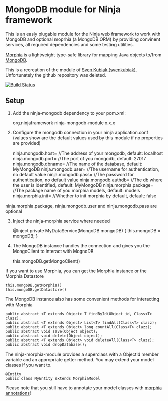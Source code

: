 MongoDB module for Ninja framework
=====================
This is an easly plugable module for the Ninja web framework to work with MongoDB and optional moprhia (a MongoDB ORM) by providing convinent services, all required dependencies and some testing utilities.

[Morphia][1] is a lightweight type-safe library for mapping Java objects to/from [MongoDB][2].

This is a recreation of the module of [Sven Kubiak (svenkubiak)]( https://github.com/svenkubiak). Unfortunately the github repository was deleted.


[![Build Status](https://travis-ci.org/bihe/ninja-mongodb.png)](https://travis-ci.org/bihe/ninja-mongodb)

Setup
-----

1) Add the ninja-mongodb dependency to your pom.xml:

    <dependency>
        <groupId>org.ninjaframework</groupId>
        <artifactId>ninja-mongodb-module</artifactId>
        <version>x.x.x</version>
    </dependency>

2) Configure the mongodb connection in your ninja application.conf (values show are the default values used by this module if no properties are provided)
	
	ninja.mongodb.host=         //The address of your mongodb, default: localhost
	ninja.mongodb.port=         //The port of you mongodb, default: 27017
	ninja.mongodb.dbname=       //The name of the database, default: MyMongoDB
	ninja.mongodb.user=         //The username for authentication, no default value
	ninja.mongodb.pass=         //The password for authentication, no default value
	ninja.mongodb.authdb=       //The db where the user is identified, default: MyMongoDB
	ninja.morphia.package=      //The package name of you morphia models, default: models
	ninja.morphia.init=         //Whether to init morphia by default, default: false

ninja.morphia.package, ninja.mongodb.user and ninja.mongodb.pass are optional

3) Inject the ninja-morphia service where needed

	@Inject
	private MyDataService(MongoDB mongoDB) {
		this.mongoDB = mongoDB;
	}

4) The MongoDB instance handles the connection and gives you the MongoClient to interact with MognoDB

	this.mongoDB.getMongoClient()
	
If you want to use Morphia, you can get the Morphia instance or the Morphia Datastore

	this.mongoDB.getMorphia()
	this.mongoDB.getDatastore()
	
The MongoDB instance also has some convenient methods for interacting with Morphia
	
	public abstract <T extends Object> T findById(Object id, Class<T> clazz);
	public abstract <T extends Object> List<T> findAll(Class<T> clazz);
	public abstract <T extends Object> long countAll(Class<T> clazz);
	public abstract void save(Object object);
	public abstract void delete(Object object);
	public abstract <T extends Object> void deleteAll(Class<T> clazz);
	public abstract void dropDatabase();
	
The ninja-morphia-module provides a superclass with a ObjectId member variable and an appropriate getter method. You may extend your model classes if you want to.

	@Entity
	public class MyEntity extends MorphiaModel

Please note that you still have to annotate your model classes with [morphia annotations][3]!


  [1]: https://github.com/mongodb/morphia
  [2]: http://www.mongodb.org/
  [3]: https://github.com/mongodb/morphia/wiki/GettingStarted